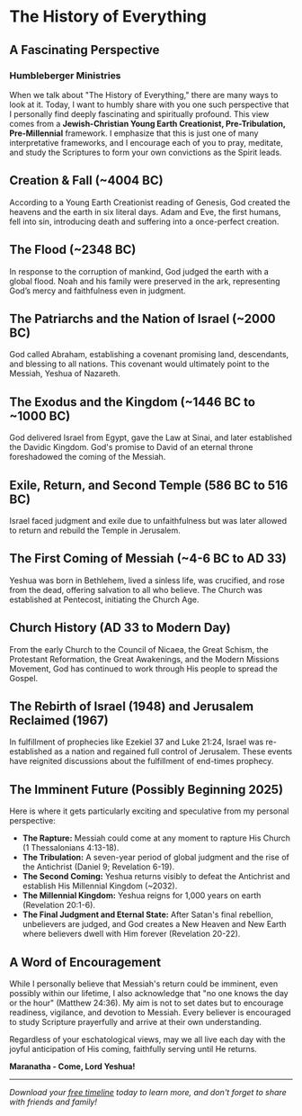 # The History of Everything

## A Fascinating Perspective

### Humbleberger Ministries

When we talk about "The History of Everything," there are many ways to look at it. Today, I want to humbly share with you one such perspective that I personally find deeply fascinating and spiritually profound. This view comes from a **Jewish-Christian Young Earth Creationist, Pre-Tribulation, Pre-Millennial** framework. I emphasize that this is just one of many interpretative frameworks, and I encourage each of you to pray, meditate, and study the Scriptures to form your own convictions as the Spirit leads.

## Creation & Fall (\~4004 BC)

According to a Young Earth Creationist reading of Genesis, God created the heavens and the earth in six literal days. Adam and Eve, the first humans, fell into sin, introducing death and suffering into a once-perfect creation.

## The Flood (\~2348 BC)

In response to the corruption of mankind, God judged the earth with a global flood. Noah and his family were preserved in the ark, representing God’s mercy and faithfulness even in judgment.

## The Patriarchs and the Nation of Israel (\~2000 BC)

God called Abraham, establishing a covenant promising land, descendants, and blessing to all nations. This covenant would ultimately point to the Messiah, Yeshua of Nazareth.

## The Exodus and the Kingdom (\~1446 BC to \~1000 BC)

God delivered Israel from Egypt, gave the Law at Sinai, and later established the Davidic Kingdom. God's promise to David of an eternal throne foreshadowed the coming of the Messiah.

## Exile, Return, and Second Temple (586 BC to 516 BC)

Israel faced judgment and exile due to unfaithfulness but was later allowed to return and rebuild the Temple in Jerusalem.

## The First Coming of Messiah (\~4-6 BC to AD 33)

Yeshua was born in Bethlehem, lived a sinless life, was crucified, and rose from the dead, offering salvation to all who believe. The Church was established at Pentecost, initiating the Church Age.

## Church History (AD 33 to Modern Day)

From the early Church to the Council of Nicaea, the Great Schism, the Protestant Reformation, the Great Awakenings, and the Modern Missions Movement, God has continued to work through His people to spread the Gospel.

## The Rebirth of Israel (1948) and Jerusalem Reclaimed (1967)

In fulfillment of prophecies like Ezekiel 37 and Luke 21:24, Israel was re-established as a nation and regained full control of Jerusalem. These events have reignited discussions about the fulfillment of end-times prophecy.

## The Imminent Future (Possibly Beginning 2025)

Here is where it gets particularly exciting and speculative from my personal perspective:

- **The Rapture:** Messiah could come at any moment to rapture His Church (1 Thessalonians 4:13-18).
- **The Tribulation:** A seven-year period of global judgment and the rise of the Antichrist (Daniel 9; Revelation 6-19).
- **The Second Coming:** Yeshua returns visibly to defeat the Antichrist and establish His Millennial Kingdom (\~2032).
- **The Millennial Kingdom:** Yeshua reigns for 1,000 years on earth (Revelation 20:1-6).
- **The Final Judgment and Eternal State:** After Satan's final rebellion, unbelievers are judged, and God creates a New Heaven and New Earth where believers dwell with Him forever (Revelation 20-22).

## A Word of Encouragement

While I personally believe that Messiah's return could be imminent, even possibly within our lifetime, I also acknowledge that "no one knows the day or the hour" (Matthew 24:36). My aim is not to set dates but to encourage readiness, vigilance, and devotion to Messiah. Every believer is encouraged to study Scripture prayerfully and arrive at their own understanding.

Regardless of your eschatological views, may we all live each day with the joyful anticipation of His coming, faithfully serving until He returns.

**Maranatha - Come, Lord Yeshua!**

---

_Download your [free timeline](../../assets/The-History-of-Everything-Timeline.pdf) today to learn more, and don't forget to share with friends and family!_
